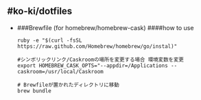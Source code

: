 #ko-ki/dotfiles
---
* ###Brewfile (for homebrew/homebrew-cask)
####how to use
    ```
    ruby -e "$(curl -fsSL https://raw.github.com/Homebrew/homebrew/go/instal)"
    
    #シンボリックリンク/Caskroomの場所を変更する場合 環境変数を変更
    export HOMEBREW_CASK_OPTS="--appdir=/Applications --caskroom=/usr/local/Caskroom
        
    # Brewfileが置かれたディレクトリに移動
    brew bundle
    ```